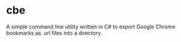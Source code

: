 # cbe
A simple command line utility written in C# to export Google Chrome bookmarks as .url files into a directory.
